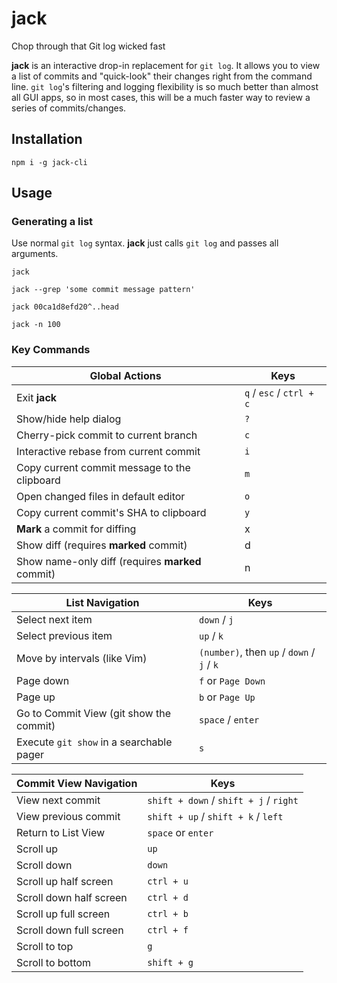 # jack
Chop through that Git log wicked fast

**jack** is an interactive drop-in replacement for `git log`.  It allows you to view a list of commits and "quick-look" their changes right from the command line.  `git log`'s filtering and logging flexibility is so much better than almost all GUI apps, so in most cases, this will be a much faster way to review a series of commits/changes.

## Installation
```
npm i -g jack-cli
```

## Usage
### Generating a list
Use normal `git log` syntax.  **jack** just calls `git log` and passes all arguments.
```
jack

jack --grep 'some commit message pattern'

jack 00ca1d8efd20^..head

jack -n 100
```

### Key Commands

Global Actions | Keys
-------------- | ----
Exit **jack** | `q` / `esc` / `ctrl + c`
Show/hide help dialog | `?`
Cherry-pick commit to current branch | `c`
Interactive rebase from current commit | `i`
Copy current commit message to the clipboard | `m`
Open changed files in default editor | `o`
Copy current commit's SHA to clipboard | `y`
**Mark** a commit for diffing | x
Show diff (requires **marked** commit) | d
Show name-only diff (requires **marked** commit) | n

List Navigation | Keys
--------------- | ----
Select next item | `down` / `j`
Select previous item | `up` / `k`
Move by intervals (like Vim) | `(number)`, then `up` / `down` / `j` / `k`
Page down | `f` or `Page Down`
Page up | `b` or `Page Up`
Go to Commit View (git show the commit) | `space` / `enter`
Execute `git show` in a searchable pager | `s`

Commit View Navigation | Keys
---------------------- | ----
View next commit | `shift + down` / `shift + j` / `right`
View previous commit | `shift + up` / `shift + k` / `left`
Return to List View | `space` or `enter`
Scroll up | `up` | `k`
Scroll down | `down` | `j`
Scroll up half screen | `ctrl + u`
Scroll down half screen | `ctrl + d`
Scroll up full screen | `ctrl + b`
Scroll down full screen | `ctrl + f`
Scroll to top | `g`
Scroll to bottom | `shift + g`

